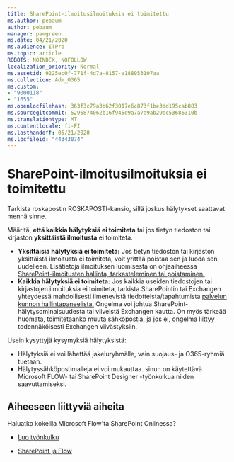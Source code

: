 ```yaml
---
title: SharePoint-ilmoitusilmoituksia ei toimitettu
ms.author: pebaum
author: pebaum
manager: pamgreen
ms.date: 04/21/2020
ms.audience: ITPro
ms.topic: article
ROBOTS: NOINDEX, NOFOLLOW
localization_priority: Normal
ms.assetid: 9225ec0f-771f-4d7a-8157-e188953107aa
ms.collection: Adm_O365
ms.custom:
- "9000118"
- "1655"
ms.openlocfilehash: 363f3c79a3b62f3017e6c873f1be3dd195cab883
ms.sourcegitcommit: 5296874062b16f945d9a7a7a9ab29ec53686310b
ms.translationtype: MT
ms.contentlocale: fi-FI
ms.lasthandoff: 05/21/2020
ms.locfileid: "44343074"
---
```

# <a name="sharepoint-alert-notifications-not-delivered"></a>SharePoint-ilmoitusilmoituksia ei toimitettu

Tarkista roskapostin ROSKAPOSTI-kansio, sillä joskus hälytykset saattavat mennä sinne.

Määritä, **että kaikkia hälytyksiä ei toimiteta** tai jos tietyn tiedoston tai kirjaston **yksittäistä ilmoitusta** ei toimiteta.

- **Yksittäisiä hälytyksiä ei toimiteta:** Jos tietyn tiedoston tai kirjaston yksittäistä ilmoitusta ei toimiteta, voit yrittää poistaa sen ja luoda sen uudelleen. Lisätietoja ilmoituksen luomisesta on ohjeaiheessa [SharePoint-ilmoitusten hallinta, tarkasteleminen tai poistaminen.](https://support.office.com/article/manage-view-or-delete-sharepoint-alerts-99dfb19c-9a90-4a8c-aba1-aa8c8afb0de2)
- **Kaikkia hälytyksiä ei toimiteta:** Jos kaikkia useiden tiedostojen tai kirjastojen ilmoituksia ei toimiteta, tarkista SharePointin tai Exchangen yhteydessä mahdollisesti ilmenevistä tiedotteista/tapahtumista [palvelun kunnon hallintapaneelista.](https://admin.microsoft.com/AdminPortal/Home#/servicehealth) Ongelma voi johtua SharePoint-hälytysominaisuudesta tai viiveistä Exchangen kautta. On myös tärkeää huomata, toimitetaanko muuta sähköpostia, ja jos ei, ongelma liittyy todennäköisesti Exchangen viivästyksiin.

Usein kysyttyjä kysymyksiä hälytyksistä:

- Hälytyksiä ei voi lähettää jakeluryhmälle, vain suojaus- ja O365-ryhmiä tuetaan.
- Hälytyssähköpostimalleja ei voi mukauttaa. sinun on käytettävä Microsoft FLOW- tai SharePoint Designer -työnkulkua niiden saavuttamiseksi.

## <a name="related-topics"></a>Aiheeseen liittyviä aiheita

Haluatko kokeilla Microsoft Flow'ta SharePoint Onlinessa?

- [Luo työnkulku](https://support.office.com/article/a9c3e03b-0654-46af-a254-20252e580d01)

- [SharePoint ja Flow](https://flow.microsoft.com//blog/sharepoint-and-flow/)
